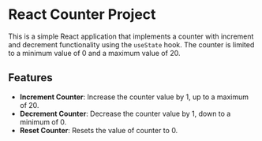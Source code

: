 
# React Counter Project

This is a simple React application that implements a counter with increment and decrement functionality using the `useState` hook. The counter is limited to a minimum value of 0 and a maximum value of 20.

## Features

- **Increment Counter**: Increase the counter value by 1, up to a maximum of 20.
- **Decrement Counter**: Decrease the counter value by 1, down to a minimum of 0.
- **Reset Counter**: Resets the value of counter to 0.
